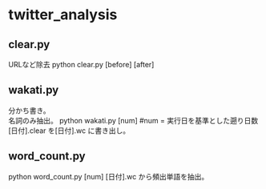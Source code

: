 # twitter_analysis

## clear.py  
URLなど除去
python clear.py [before] [after]

## wakati.py  
分かち書き。  
名詞のみ抽出。
python wakati.py [num] #num = 実行日を基準とした遡り日数
[日付].clear を[日付].wc に書き出し。


## word_count.py 
python word_count.py [num]
[日付].wc から頻出単語を抽出。